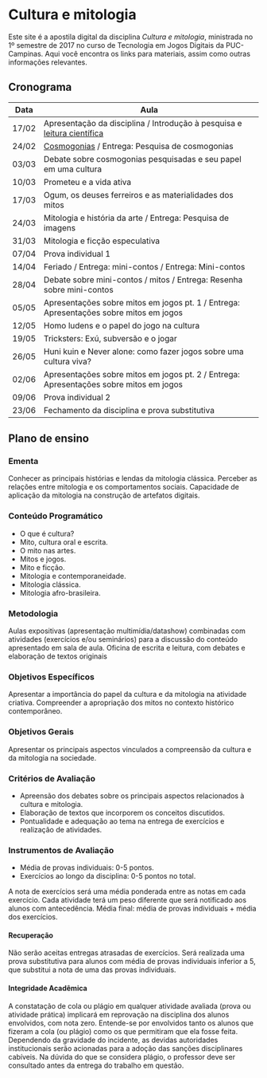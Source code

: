# Cultura e mitologia

Este site é a apostila digital da disciplina *Cultura e mitologia*, ministrada no 1º semestre de 2017 no curso de Tecnologia em Jogos Digitais da PUC-Campinas. Aqui você encontra os links para materiais, assim como outras informações relevantes.

## Cronograma

| Data  | Aula | 
|-------|----------------------------------------------------------------------------------------| 
| 17/02 | Apresentação da disciplina / Introdução à pesquisa e [leitura científica](materiais/guia-referencias.pdf) | 
| 24/02 | [Cosmogonias](aulas/cosmogonias.md) / Entrega: Pesquisa de cosmogonias | 
| 03/03 | Debate sobre cosmogonias pesquisadas e seu papel em uma cultura | 
| 10/03 | Prometeu e a vida ativa | 
| 17/03 | Ogum, os deuses ferreiros e as materialidades dos mitos | 
| 24/03 | Mitologia e história da arte / Entrega: Pesquisa de imagens | 
| 31/03 | Mitologia e ficção especulativa | 
| 07/04 | Prova individual 1 | 
| 14/04 | Feriado / Entrega: mini-contos / Entrega: Mini-contos | 
| 28/04 | Debate sobre mini-contos / mitos / Entrega: Resenha sobre mini-contos | 
| 05/05 | Apresentações sobre mitos em jogos pt. 1 / Entrega: Apresentações sobre mitos em jogos | 
| 12/05 | Homo ludens e o papel do jogo na cultura | 
| 19/05 | Tricksters: Exú, subversão e o jogar | 
| 26/05 | Huni kuin e Never alone: como fazer jogos sobre uma cultura viva? | 
| 02/06 | Apresentações sobre mitos em jogos pt. 2 / Entrega: Apresentações sobre mitos em jogos | 
| 09/06 | Prova individual 2 | 
| 23/06 | Fechamento da disciplina e prova substitutiva | 

## Plano de ensino

### Ementa

Conhecer as principais histórias e lendas da mitologia clássica. Perceber as relações entre mitologia e os
comportamentos sociais. Capacidade de aplicação da mitologia na construção de artefatos digitais.

### Conteúdo Programático

- O que é cultura?
- Mito, cultura oral e escrita.
- O mito nas artes.
- Mitos e jogos.
- Mito e ficção.
- Mitologia e contemporaneidade.
- Mitologia clássica.
- Mitologia afro-brasileira.

### Metodologia

Aulas expositivas (apresentação multimídia/datashow) combinadas com atividades (exercícios e/ou seminários) para
a discussão do conteúdo apresentado em sala de aula. Oficina de escrita e leitura, com debates e elaboração de
textos originais

### Objetivos Específicos

Apresentar a importância do papel da cultura e da mitologia na atividade criativa. Compreender a apropriação dos mitos no contexto histórico contemporâneo.

### Objetivos Gerais

Apresentar os principais aspectos vinculados a compreensão da cultura e da mitologia na sociedade.

### Critérios de Avaliação

- Apreensão dos debates sobre os principais aspectos relacionados à cultura e mitologia.
- Elaboração de textos que incorporem os conceitos discutidos.
- Pontualidade e adequação ao tema na entrega de exercícios e realização de atividades.

### Instrumentos de Avaliação

- Média de provas individuais: 0-5 pontos.
- Exercícios ao longo da disciplina: 0-5 pontos no total.

A nota de exercícios será uma média ponderada entre as notas em cada exercício. Cada atividade terá um peso
diferente que será notificado aos alunos com antecedência. Média final: média de provas individuais + média dos exercícios.

#### Recuperação

Não serão aceitas entregas atrasadas de exercícios. Será realizada uma prova substitutiva para alunos com média de provas individuais inferior a 5, que substitui a nota de uma das provas individuais.

#### Integridade Acadêmica

A constatação de cola ou plágio em qualquer atividade avaliada (prova ou atividade prática) implicará em reprovação na disciplina dos alunos envolvidos, com nota zero. Entende-se por envolvidos tanto os alunos que fizeram a cola (ou plágio) como os que permitiram que ela fosse feita. Dependendo da gravidade do incidente, as devidas autoridades institucionais serão acionadas para a adoção das sanções disciplinares cabíveis. Na dúvida do que se considera plágio, o professor deve ser consultado antes da entrega do trabalho em questão.